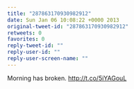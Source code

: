 ```yaml
---
title: "287863170930982912"
date: Sun Jan 06 10:08:22 +0000 2013
original-tweet-id: "287863170930982912"
retweets: 0
favorites: 0
reply-tweet-id: ""
reply-user-id: ""
reply-user-screen-name: ""
---
```

Morning has broken. http://t.co/5iYAGouL
